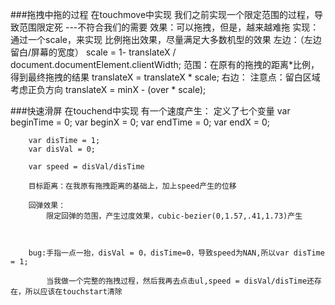 ###拖拽中拖的过程
	在touchmove中实现
	我们之前实现一个限定范围的过程，导致范围限定死 ---不符合我们的需要
	效果：可以拖拽，但是，越来越难拖
	实现：通过一个scale，来实现
		比例拖出效果，尽量满足大多数机型的效果
		左边：（左边留白/屏幕的宽度）
			scale = 1- translateX / document.documentElement.clientWidth;
			范围：在原有的拖拽的距离*比例，得到最终拖拽的结果
			translateX = translateX * scale;
		右边：
			注意点：留白区域
				  考虑正负方向
				  translateX = minX - (over * scale);

###快速滑屏
	在touchend中实现
	有一个速度产生：
		定义了七个变量
		var beginTime = 0;
		var beginX = 0;
		var endTime = 0;
		var endX = 0;
			
		var disTime = 1;
		var disVal = 0;
	
		var speed = disVal/disTime
	
		目标距离：在我原有拖拽距离的基础上，加上speed产生的位移
	
		回弹效果：
			限定回弹的范围，产生过度效果，cubic-bezier(0,1.57,.41,1.73)产生
	
	
	
		bug:手指一点一抬，disVal = 0，disTime=0，导致speed为NAN,所以var disTime = 1;
	
			当我做一个完整的拖拽过程，然后我再去点击ul,speed = disVal/disTime还存在，所以应该在touchstart清除
	
	
	
	
	
	
	
	
	
	
	
	
	







